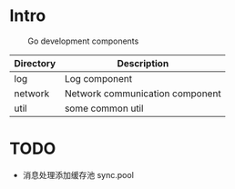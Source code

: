 # Intro
&emsp;&emsp; Go development components

Directory	                |Description
--------------------------- |------------------------------              
log                         | Log component
network                     | Network communication component
util                        | some common util


# TODO
* 消息处理添加缓存池 sync.pool



